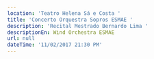 ```yaml
---
location: 'Teatro Helena Sá e Costa '
title: 'Concerto Orquestra Sopros ESMAE '
description: 'Recital Mestrado Bernardo Lima '
descriptionEn: Wind Orchestra ESMAE
url: null
dateTime: '11/02/2017 21:30 PM'
---
```


